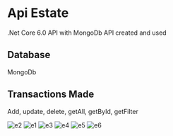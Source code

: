 # Api Estate
.Net Core 6.0 API with MongoDb 
API created and used
## Database
MongoDb

## Transactions Made
Add, update, delete, getAll, getById, getFilter


![e2](https://github.com/oguzhan2027/ApiEstate/assets/65087063/96771634-6129-491b-9980-af749ca8b248)
![e1](https://github.com/oguzhan2027/ApiEstate/assets/65087063/9a10e47c-8da1-42b3-88eb-aac168e2e2dc)
![e3](https://github.com/oguzhan2027/ApiEstate/assets/65087063/ecb0f950-1965-480d-8c2b-34f39bfdfa5d)
![e4](https://github.com/oguzhan2027/ApiEstate/assets/65087063/e4835720-7b6c-4e16-8bef-a5a9f4f95902)
![e5](https://github.com/oguzhan2027/ApiEstate/assets/65087063/8facb4f9-4f6d-4c2d-8146-f2c5d47b86ca)
![e6](https://github.com/oguzhan2027/ApiEstate/assets/65087063/2e6b4e0c-f850-471f-9f9c-7e3cd27d692b)




